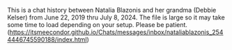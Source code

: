 This is a chat history between Natalia Blazonis and her grandma (Debbie Kelser) from June 22, 2019 thru July 8, 2024. The file is large so it may take some time to load depending on your setup. Please be patient.
(https://itsmeecondor.github.io/Chats/messages/inbox/nataliablazonis_2544446745590188/index.html)
